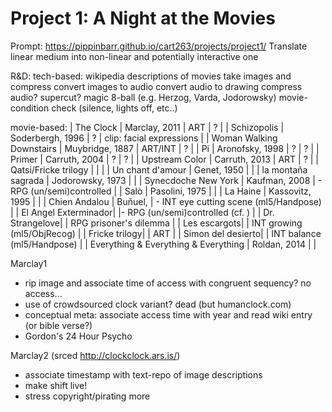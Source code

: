 # Project 1: A Night at the Movies

Prompt: https://pippinbarr.github.io/cart263/projects/project1/
Translate linear medium into non-linear and potentially interactive one

R&D:
tech-based:
wikipedia descriptions of movies
take images and compress
convert images to audio
convert audio to drawing
compress audio?
supercut?
magic 8-ball (e.g. Herzog, Varda, Jodorowsky)
movie-condition check (silence, lights off, etc..)

movie-based:
| The Clock | Marclay, 2011 | ART | ? |
| Schizopolis | Soderbergh, 1996 | ? | clip: facial expressions |
| Woman Walking Downstairs | Muybridge, 1887 | ART/INT | ? |
| Pi | Aronofsky, 1998 | ? | ? |
| Primer | Carruth, 2004 | ? | ? |
| Upstream Color | Carruth, 2013 | ART | ? |
| Qatsi/Fricke trilogy | | |
| Un chant d'amour | Genet, 1950 | |
| la montaña sagrada | Jodorowsky, 1973 | |
| Synecdoche New York | Kaufman, 2008 | - RPG (un/semi)controlled |
| Salò | Pasolini, 1975 | |
| La Haine | Kassovitz, 1995 | |
| Chien Andalou | Buñuel, | - INT eye cutting scene (ml5/Handpose) |
| El Angel Exterminador|  |- RPG (un/semi)controlled (cf. ) |
| Dr. Strangelove|  | RPG prisoner's dilemma |
| Les escargots|  | INT growing (ml5/ObjRecog) |
| Fricke trilogy|  | ART |
| Simon del desierto|  | INT balance (ml5/Handpose) |
| Everything & Everything & Everything | Roldan, 2014 |    |


Marclay1
- rip image and associate time of access with congruent sequency? no access...
- use of crowdsourced clock variant? dead (but humanclock.com)
- conceptual meta: associate access time with year and read wiki entry (or bible verse?)
- Gordon's 24 Hour Psycho

Marclay2 (srced http://clockclock.ars.is/)
- associate timestamp with text-repo of image descriptions
- make shift live!
- stress copyright/pirating more
